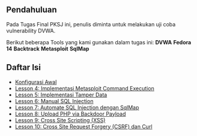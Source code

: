 ## Pendahuluan

Pada Tugas Final PKSJ ini, penulis diminta untuk melakukan uji coba vulnerability DVWA.

Berikut beberapa Tools yang kami gunakan dalam tugas ini:
**DVWA**
**Fedora 14**
**Backtrack**
**Metasploit**
**SqlMap**

## Daftar Isi
- [Konfigurasi Awal](konfigurasi_awal.md)
- [Lesson 4: Implementasi Metasploit Command Execution](lesson_4.md)
- [Lesson 5: Implementasi Tamper Data](lesson_5.md)
- [Lesson 6: Manual SQL Injection](lesson_6.md)
- [Lesson 7: Automate SQL Injection dengan SqlMap](lesson_7.md)
- [Lesson 8: Upload PHP via Backdoor Payload](lesson_8.md)
- [Lesson 9: Cross Site Scripting (XSS)](lesson_9.md)
- [Lesson 10: Cross Site Request Forgery (CSRF) dan Curl](lesson_10.md)
